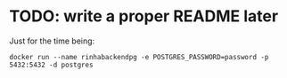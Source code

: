 # TODO: write a proper README later

Just for the time being:

    docker run --name rinhabackendpg -e POSTGRES_PASSWORD=password -p 5432:5432 -d postgres
